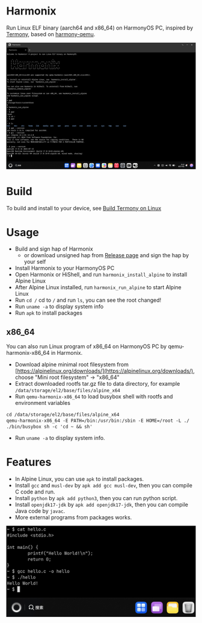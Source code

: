 # Harmonix

Run Linux ELF binary (aarch64 and x86_64) on HarmonyOS PC, inspired by [Termony](https://github.com/TermonyHQ/Termony), based on [harmony-qemu](https://github.com/hackeris/harmony-qemu).

![Run in Harmonix](./docs/images/screen_202508190046.jpg)

# Build

To build and install to your device, see [Build Termony on Linux](https://github.com/TermonyHQ/Termony?tab=readme-ov-file#usage-if-you-are-a-linux-user)

# Usage

- Build and sign hap of Harmonix
  - or download unsigned hap from [Release page](https://github.com/hackeris/Harmonix/releases) and sign the hap by your self
- Install Harmonix to your HarmonyOS PC
- Open Harmonix or HiShell, and run `harmonix_install_alpine` to install Alpine Linux
- After Alpine Linux installed, run `harmonix_run_alpine` to start Alpine Linux
- Run `cd /` cd to `/` and run `ls`, you can see the root changed!
- Run `uname -a` to display system info
- Run `apk` to install packages 

## x86_64

You can also run Linux program of x86_64 on HarmonyOS PC by qemu-harmonix-x86_64 in Harmonix.

- Download alpine minimal root filesystem from [https://alpinelinux.org/downloads/](https://alpinelinux.org/downloads/), choose "Mini root filesystem" -> "x86_64"  
- Extract downloaded rootfs tar.gz file to data directory, for example `/data/storage/el2/base/files/alpine_x64`
- Run `qemu-harmonix-x86_64` to load busybox shell with rootfs and environment variables
```shell
cd /data/storage/el2/base/files/alpine_x64
qemu-harmonix-x86_64 -E PATH=/bin:/usr/bin:/sbin -E HOME=/root -L ./ ./bin/busybox sh -c 'cd ~ && sh'
```
- Run `uname -a` to display system info.

# Features

- In Alpine Linux, you can use `apk` to install packages.
- Install `gcc` and `musl-dev` by `apk add gcc musl-dev`, then you can compile C code and run.
- Install `python` by `apk add python3`, then you can run python script.
- Install `openjdk17-jdk` by `apk add openjdk17-jdk`, then you can compile Java code by `javac`.
- More external programs from packages works.

![GCC compiles Hello World](docs/images/screen_202507192010.png)
